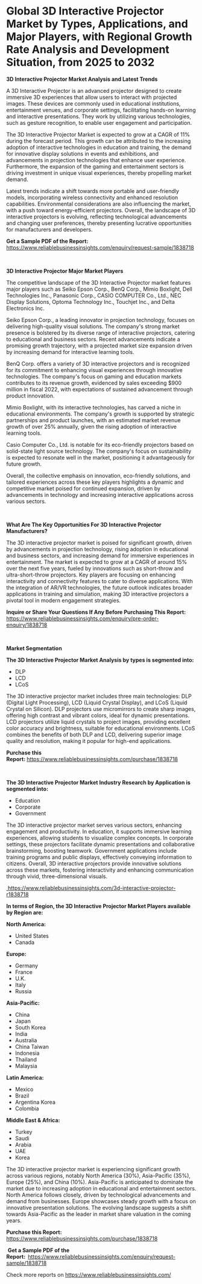 <p><h1>Global 3D Interactive Projector Market by Types, Applications, and Major Players, with Regional Growth Rate Analysis and Development Situation, from 2025 to 2032</h1></p><p><strong>3D Interactive Projector Market Analysis and Latest Trends</strong></p>
<p><p>A 3D Interactive Projector is an advanced projector designed to create immersive 3D experiences that allow users to interact with projected images. These devices are commonly used in educational institutions, entertainment venues, and corporate settings, facilitating hands-on learning and interactive presentations. They work by utilizing various technologies, such as gesture recognition, to enable user engagement and participation.</p><p>The 3D Interactive Projector Market is expected to grow at a CAGR of 11% during the forecast period. This growth can be attributed to the increasing adoption of interactive technologies in education and training, the demand for innovative display solutions in events and exhibitions, and advancements in projection technologies that enhance user experience. Furthermore, the expansion of the gaming and entertainment sectors is driving investment in unique visual experiences, thereby propelling market demand.</p><p>Latest trends indicate a shift towards more portable and user-friendly models, incorporating wireless connectivity and enhanced resolution capabilities. Environmental considerations are also influencing the market, with a push toward energy-efficient projectors. Overall, the landscape of 3D interactive projectors is evolving, reflecting technological advancements and changing user preferences, thereby presenting lucrative opportunities for manufacturers and developers.</p></p>
<p><strong>Get a Sample PDF of the Report:&nbsp;</strong> <a href="https://www.reliablebusinessinsights.com/enquiry/request-sample/1838718?utm_campaign=2456&utm_medium=2&utm_source=Github&utm_content=ia&utm_term=11022025&utm_id=3d-interactive-projector">https://www.reliablebusinessinsights.com/enquiry/request-sample/1838718</a></p>
<p>&nbsp;</p>
<p><strong>3D Interactive Projector Major Market Players</strong></p>
<p><p>The competitive landscape of the 3D Interactive Projector market features major players such as Seiko Epson Corp., BenQ Corp., Mimio Boxlight, Dell Technologies Inc., Panasonic Corp., CASIO COMPUTER Co., Ltd., NEC Display Solutions, Optoma Technology Inc., Touchjet Inc., and Delta Electronics Inc. </p><p>Seiko Epson Corp., a leading innovator in projection technology, focuses on delivering high-quality visual solutions. The company's strong market presence is bolstered by its diverse range of interactive projectors, catering to educational and business sectors. Recent advancements indicate a promising growth trajectory, with a projected market size expansion driven by increasing demand for interactive learning tools.</p><p>BenQ Corp. offers a variety of 3D interactive projectors and is recognized for its commitment to enhancing visual experiences through innovative technologies. The company's focus on gaming and education markets contributes to its revenue growth, evidenced by sales exceeding $900 million in fiscal 2022, with expectations of sustained advancement through product innovation.</p><p>Mimio Boxlight, with its interactive technologies, has carved a niche in educational environments. The company's growth is supported by strategic partnerships and product launches, with an estimated market revenue growth of over 25% annually, given the rising adoption of interactive learning tools.</p><p>Casio Computer Co., Ltd. is notable for its eco-friendly projectors based on solid-state light source technology. The company's focus on sustainability is expected to resonate well in the market, positioning it advantageously for future growth.</p><p>Overall, the collective emphasis on innovation, eco-friendly solutions, and tailored experiences across these key players highlights a dynamic and competitive market poised for continued expansion, driven by advancements in technology and increasing interactive applications across various sectors.</p></p>
<p>&nbsp;</p>
<p><strong>What Are The Key Opportunities For 3D Interactive Projector Manufacturers?</strong></p>
<p><p>The 3D interactive projector market is poised for significant growth, driven by advancements in projection technology, rising adoption in educational and business sectors, and increasing demand for immersive experiences in entertainment. The market is expected to grow at a CAGR of around 15% over the next five years, fueled by innovations such as short-throw and ultra-short-throw projectors. Key players are focusing on enhancing interactivity and connectivity features to cater to diverse applications. With the integration of AR/VR technologies, the future outlook indicates broader applications in training and simulation, making 3D interactive projectors a pivotal tool in modern engagement strategies.</p></p>
<p><strong>Inquire or Share Your Questions If Any Before Purchasing This Report:</strong> <a href="https://www.reliablebusinessinsights.com/enquiry/pre-order-enquiry/1838718?utm_campaign=2456&utm_medium=2&utm_source=Github&utm_content=ia&utm_term=11022025&utm_id=3d-interactive-projector">https://www.reliablebusinessinsights.com/enquiry/pre-order-enquiry/1838718</a></p>
<p>&nbsp;</p>
<p><strong>Market Segmentation</strong></p>
<p><strong>The 3D Interactive Projector Market Analysis by types is segmented into:</strong></p>
<p><ul><li>DLP</li><li>LCD</li><li>LCoS</li></ul></p>
<p><p>The 3D interactive projector market includes three main technologies: DLP (Digital Light Processing), LCD (Liquid Crystal Display), and LCoS (Liquid Crystal on Silicon). DLP projectors use micromirrors to create sharp images, offering high contrast and vibrant colors, ideal for dynamic presentations. LCD projectors utilize liquid crystals to project images, providing excellent color accuracy and brightness, suitable for educational environments. LCoS combines the benefits of both DLP and LCD, delivering superior image quality and resolution, making it popular for high-end applications.</p></p>
<p><strong>Purchase this Report:&nbsp;</strong><a href="https://www.reliablebusinessinsights.com/purchase/1838718?utm_campaign=2456&utm_medium=2&utm_source=Github&utm_content=ia&utm_term=11022025&utm_id=3d-interactive-projector">https://www.reliablebusinessinsights.com/purchase/1838718</a></p>
<p>&nbsp;</p>
<p><strong>The 3D Interactive Projector Market Industry Research by Application is segmented into:</strong></p>
<p><ul><li>Education</li><li>Corporate</li><li>Government</li></ul></p>
<p><p>The 3D interactive projector market serves various sectors, enhancing engagement and productivity. In education, it supports immersive learning experiences, allowing students to visualize complex concepts. In corporate settings, these projectors facilitate dynamic presentations and collaborative brainstorming, boosting teamwork. Government applications include training programs and public displays, effectively conveying information to citizens. Overall, 3D interactive projectors provide innovative solutions across these markets, fostering interactivity and enhancing communication through vivid, three-dimensional visuals.</p></p>
<p><a href="https://www.reliablebusinessinsights.com/3d-interactive-projector-r1838718?utm_campaign=2456&utm_medium=2&utm_source=Github&utm_content=ia&utm_term=11022025&utm_id=3d-interactive-projector">&nbsp;https://www.reliablebusinessinsights.com/3d-interactive-projector-r1838718</a></p>
<p><strong>In terms of Region, the 3D Interactive Projector Market Players available by Region are:</strong></p>
<p>
    <p> <strong> North America: </strong>
        <ul>
            <li>United States</li>
            <li>Canada</li>
        </ul>
        </p> 
    <p> <strong> Europe: </strong>
        <ul>
            <li>Germany</li>
            <li>France</li>
            <li>U.K.</li>
            <li>Italy</li>
            <li>Russia</li>
        </ul>
        </p> 
    <p> <strong> Asia-Pacific: </strong>
        <ul>
            <li>China</li>
            <li>Japan</li>
            <li>South Korea</li>
            <li>India</li>
            <li>Australia</li>
            <li>China Taiwan</li>
            <li>Indonesia</li>
            <li>Thailand</li>
            <li>Malaysia</li>
        </ul>
        </p> 
    <p> <strong> Latin America: </strong>
        <ul>
            <li>Mexico</li>
            <li>Brazil</li>
            <li>Argentina Korea</li>
            <li>Colombia</li>
        </ul>
        </p> 
    <p> <strong> Middle East & Africa: </strong>
        <ul>
            <li>Turkey</li>
            <li>Saudi</li>
            <li>Arabia</li>
            <li>UAE</li>
            <li>Korea</li>
        </ul>
    </p>
    </p>
<p><p>The 3D interactive projector market is experiencing significant growth across various regions, notably North America (30%), Asia-Pacific (35%), Europe (25%), and China (10%). Asia-Pacific is anticipated to dominate the market due to increasing adoption in educational and entertainment sectors. North America follows closely, driven by technological advancements and demand from businesses. Europe showcases steady growth with a focus on innovative presentation solutions. The evolving landscape suggests a shift towards Asia-Pacific as the leader in market share valuation in the coming years.</p></p>
<p><strong>Purchase this Report: </strong><a href="https://www.reliablebusinessinsights.com/purchase/1838718?utm_campaign=2456&utm_medium=2&utm_source=Github&utm_content=ia&utm_term=11022025&utm_id=3d-interactive-projector">https://www.reliablebusinessinsights.com/purchase/1838718</a></p>
<p>&nbsp;<strong>Get a Sample PDF of the Report:&nbsp;&nbsp;</strong><a href="https://www.reliablebusinessinsights.com/enquiry/request-sample/1838718?utm_campaign=2456&utm_medium=2&utm_source=Github&utm_content=ia&utm_term=11022025&utm_id=3d-interactive-projector">https://www.reliablebusinessinsights.com/enquiry/request-sample/1838718</a></p>
<p><strong></strong></p>
<p>Check more reports on <a href="https://www.reliablebusinessinsights.com/?utm_campaign=2456&utm_medium=2&utm_source=Github&utm_content=ia&utm_term=11022025&utm_id=3d-interactive-projector">https://www.reliablebusinessinsights.com/</a></p>